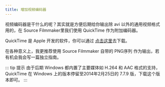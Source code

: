 ```yaml
---
title: 增加视频编码器
---
```


视频编码器是干什么的呢？其实就是方便后期给你输出除 avi 以外的通用视频格式用的，在 Source Filmmaker里我们使用 QuickTime 作为附加编码器。

QuickTime 是 Apple 开发的软件，你可以通过 [点击这里](https://support.apple.com/kb/DL837?locale=zh_CN)去下载。

在各种意义上，我更推荐使用 Source Filmmaker 自带的 PNG序列 作为输出，若有机会我会写一篇独立指南。

::: tip 提示
由于后期 Windows 都内置了主要媒体如 H.264 和 AAC 格式的支持，QuickTime 在 Windows 上的版本停留至2014年2月25日的 7.7.9 版，下载这个版本即可。
:::
